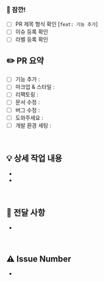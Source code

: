### 🤚 잠깐!

- [ ] PR 제목 형식 확인 [`feat: 기능 추가`]
- [ ] 이슈 등록 확인
- [ ] 라벨 등록 확인

## ✏️ PR 요약

- [ ] 기능 추가 :
- [ ] 마크업 & 스타일 :
- [ ] 리팩토링 :
- [ ] 문서 수정 :
- [ ] 버그 수정 :
- [ ] 도와주세요 :
- [ ] 개발 환경 세팅 :

<br>

## 💡 상세 작업 내용

-
-

<br>

## 🌟 전달 사항

-

<br>

## ⚠️ Issue Number

-

<br><br>
